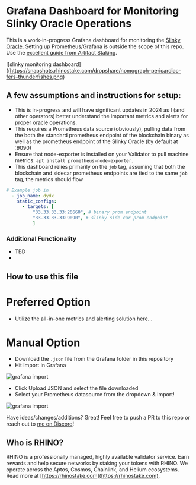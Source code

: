 # Grafana Dashboard for Monitoring Slinky Oracle Operations

This is a work-in-progress Grafana dashboard for monitoring the [Slinky Oracle](https://github.com/skip-mev/slinky). Setting up Prometheus/Grafana is outside the scope of this repo. Use the [excellent guide from Artifact Staking](https://artifact-staking.medium.com/setting-up-validator-monitoring-for-aptos-testnet-2-85d5c4e94c80).

![slinky monitoring dashboard]((https://snapshots.rhinostake.com/dropshare/nomograph-pericardiac-fers-thunderfishes.png)

## A few assumptions and instructions for setup:

- This is in-progress and will have significant updates in 2024 as I (and other operators) better understand the important metrics and alerts for proper oracle operations.
- This requires a Prometheus data source (obviously), pulling data from the both the standard prometheus endpoint of the blockchain binary as well as the prometheus endpoint of the Slinky Oracle (by default at :9090)
- Ensure that node-exporter is installed on your Validator to pull machine metrics: `apt install prometheus-node-exporter`.
- This dashboard relies primarily on the `job` tag, assuming that both the blockchain and sidecar prometheus endpoints are tied to the same `job` tag, the metrics should flow

```yaml
# Example job in 
  - job_name: dydx
    static_configs:
      - targets: [
          "33.33.33.33:26660", # binary prom endpoint
          "33.33.33.33:9090", # slinky side car prom endpoint
          ]
```

### Additional Functionality

- TBD
- 
## How to use this file

# Preferred Option

- Utilize the all-in-one metrics and alerting solution here...


# Manual Option
- Download the `.json` file from the Grafana folder in this repository
- Hit Import in Grafana

![grafana import](https://grabup.teamhim.com/unalimentative-winterage-lucently-pharyngotonsillitis.png?raw=true)

- Click Upload JSON and select the file downloaded
- Select your Prometheus datasource from the dropdown & import!

![grafana import](https://grabup.teamhim.com/tabescence-jamshid-tiou-stinkier.png?raw-true)

Have ideas/changes/additions? Great! Feel free to push a PR to this repo or reach out to [me on Discord](https://discord.gg/SGhQzj5tyz)!

## Who is RHINO?

RHINO is a professionally managed, highly available validator service. Earn rewards and help secure networks by staking your tokens with RHINO. We operate across the Aptos, Cosmos, Chainlink, and Helium ecosystems. Read more at [https://rhinostake.com](https://rhinostake.com).
